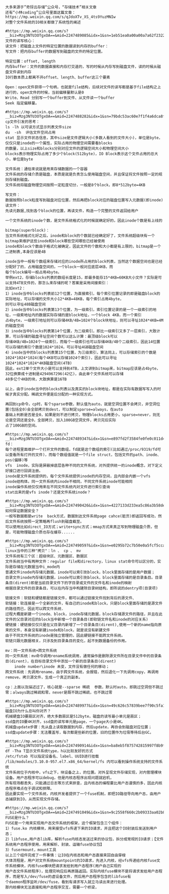     大多来源于”奇犽云存储“公众号，“存储技术”相关文章
    还有“小林coding”公众号里面这篇文章：https://mp.weixin.qq.com/s/qJdoXTv_XS_4ts9YuzMNIw
    对整个文件系统的IO相关都做了系统性的阐述
    
    #https://mp.weixin.qq.com/s?__biz=Mzg3NTU3OTgxOA==&mid=2247489085&idx=1&sn=1eb51ea0a00a00a7a62f232221bafaf8&chksm=cf3e06f8f8498fee063670f21bd0a756ef821e359709ed62720b48927ad18eeb0757399036a8&cur_album_id=1778430570125967361&scene=190#rd
    文件的读写核心：
    读文件：把磁盘上文件的特定位置的数据读到内存的buffer：
    写文件：把内存buffer的数据写到磁盘的文件的特定位置。

    特定位置：offset, length
    内存buffer：文件的数据直接和内存打交道的，写的时候从内存写到磁盘文件，读的时候从磁盘文件读到内存
    IO行数本质上都离不开offset、length、buffer这三个要素

    Open：open文件获得一个句柄，也就是file结构，后续对文件的读写都是基于file结构之上进行的，open文件的时候，当前偏移量默认是0
    Write、Read 分别写一个buffer到文件、从文件读一个buffer
    Seek 指定偏移量。

    #https://mp.weixin.qq.com/s?__biz=Mzg3NTU3OTgxOA==&mid=2247488282&idx=1&sn=79bdc53ac60e7f1f4a6dca8fbd4f92fd&chksm=cf3e03dff8498ac93a0bca919ad8e71eda99f05517fd8d0c44f6522a2e443c3133ede758c3ba&cur_album_id=1778430570125967361&scene=190#rd
    cp文件引发的思考：
    ls -lh 以可读方式显示列表文件size
    du  -sh  评估文件空间占用
    stat 显示文件状态信息，其中size是文件逻辑大小(多数人看到的文件大小)，单位是byte，仅仅只是inode的一个属性，实际占用的物理空间需要看blocks
    的数量，以上size和blocks分别对应文件的逻辑空间大小和物理空间大小
    blocks表示物理实际占用了多少个block(512byte)，IO Block表示这个文件占用的总大小，单位是byte

    文件系统：通俗来说就是用来存储数据的一个容器
    文件系统的存储介质是磁盘，本质是就是负责怎么使用磁盘空间，并且保证将文件按照一定的规则存储到磁盘。
    文件系统将磁盘物理空间按照一定粒度切分，一般是8个block，即8*512byte=4KB

    写文件：
    数据按照block粒度写到磁盘对应位置，然后再把block对应的磁盘位置写入元数据(即inode)
    读文件：
    先读元数据,找到各个block的位置，再读文件，构造一个完整的文件返回给用户

    一个文件系统的inode个数，是文件系统格式化的时候就确定好的，因此inode个数是有上线的

    bitmap(superblock)：
    当文件系统格式化好之后，inode和block的个数就已经确定好了，文件系统超级块有一个bitmap来维护这些inode和block哪些空闲哪些已经被使用
    inode和block个数由于格式化被确定，因此文件的个数和大小都是有上限的，bitmap是一个二进制表,本身应该是4B

    inode当中一般有个数组来存储对应的inode所占用的block列表，当然这个数据空间也是已经分配好了的，占用磁盘空间的，一个block一般对应底层4KB，而
    每个block编号一般占用4byte。
    举例ext2，存储blocks列表的数组长度是15，即最多能存15*4KB=60KB大小文件？实际是可以支持4TB文件的，那怎么来存储的呢？答案是采用间接索引：
    比如ext2：
    1）inode当中blocks列表前12个位置，为直接索引，每个索引位置记录的即是磁盘block的实际地址，可以存储的文件大小12*4KB=48KB，每个索引占用4byte，
    则可以寻址48B磁盘空间
    2）inode当中blocks列表第13个位置，为一级索引，索引位置记录的是一个一级索引的地址，一级索地址内的数据实际存储的是block地址，一个block 4KB，而一个索引
    占4byte，一级索引地址则可以存储4KB/4B=1024个block块地址，则可以寻址1024*4KB=4M的磁盘空间
    3）inode当中blocks列表第14个位置，为二级索引，即比一级索引又多了一层索引，大致计算，可以存储的磁盘寻址空间个数可以这么计算：最顶级block可以
    存储4KB/4B=1024个一级索引，而每个一级索引也可以存储4KB/4B个二级索引，因此14位置可以存储的索引个数是1024*1024，可以寻址4GB磁盘空间
    4）inode当中的blocks列表第15个位置，为三级索引，算法同上，可以存储索引的个数是1024*1024*1024(每个4KB可以存储1024个索引)，因此可以寻址
    1024*1024*1024*4KB磁盘空间(4TB)
    因此，ext2单个文件大小是可以支持到4TB，上文讲到bitmap来，bitmap应该是占4byte，32位换算成十进制是4294967296(42亿)，由此单个文件系统可以存储
    40多亿个4KB的块，大致换算是16TB

    以上，由于inode当中的blocks列表以及真实的block块地址，都是在实际有数据写写入的时候才真实分配。稀疏文件便是后分配的一种实现方式。

    再回到cp命令，cp时，有个sparse参数，默认值为auto，就是空洞位置不会拷贝，非空洞位置(包括全0)会全部拷贝到dest，可以制定sparse=always，在auto
    基础上判断是否是全0，如果是则不进行拷贝，物理blocks占用更小，sparse=never，则无论是空洞还是全0，全部拷贝，加入100GB空洞文件，拷贝完后实际
    占了100GB的空间。

    #https://mp.weixin.qq.com/s?__biz=Mzg3NTU3OTgxOA==&mid=2247489347&idx=1&sn=e897fd2f3584fe0fe0c011d4e6503274&chksm=cf3e0786f8498e903b463ac2ddaac2a0fb4cebac7c6cbf02ff02348fbc71dcd80d09a26c4257&cur_album_id=1778430570125967361&scene=190#rd
    fd：
    每个进程里面维护一个打开文件的数组，fd就是这个数组的索引(比如通过/proc/9319/fd可以查看所有打开的文件)，而每个数组值就是一个file struct，包括文件的path、inode、pos(偏移)等
    vfs  inode，实际是屏蔽掉底层各种不同的文件系统，对外提供统一的inode概念，对下定义好接口进行回调注册。
    inode是文件系统提供的，每个文件系统提供inode的内存空间，且内部会内嵌一个vfs inode结构体。同一文件系统内inode不相同，不同文件系统inode可能相同
    inode操作系统仅仅用来在不同文件系统内对文件进行索引查询
    stat出来的是vfs inode？还是文件系统inode？

    #https://mp.weixin.qq.com/s?__biz=Mzg3NTU3OTgxOA==&mid=2247490426&idx=1&sn=4227133d233ea5c86a3b58de64c4804f&chksm=cf3e0bbff84982a931325532b0dbde038d9404455a81bec8e8afed6b2543002e52bc22aa5bd2&cur_album_id=1778430570125967361&scene=190#rd
    如何保证数据安全？
    一般写数据都是write  back方式，数据到达文件系统page cahce(脏页)即返回写成功，然后文件系统按照一定策略再flush到磁盘截至。
    可以使用比如direct_IO方式；write+sync方式；mmap方式来真正写到物理磁盘介质，但是，可能物理磁盘介质也存在缓存......

    #https://mp.weixin.qq.com/s?__biz=Mzg3NTU3OTgxOA==&mid=2247490597&idx=1&sn=e0295b72c7b50e0a5fcf5cca5f967210&chksm=cf3e0ce0f84985f662a40625b2263c48cb419367d70c4614d5cc4dc95c9a57c06035f0e5380d&cur_album_id=1778430570125967361&scene=190#rd
    linux当中的三种"拷贝"：ln 、 cp 、 mv
    文件系统有三个区：超级块区、元数据区、数据区
    文件系统当中有两种文件：regular file和directory，linux stat命令可以区分的，实际是存储在元数据当中i_mode内
    普通文件inode内存储元数据，inode可以索引到block，block里面存储的是用户数据；
    目录文件inode内存储元数据，inode可以索引到block，block里面存储的是目录条目。目录条目(dirent)即是当前目录文件下的字目录或文件的文件名和inode的映射
    根据目录文件的目录条目，可以在内存当中构建除目录树结构，即所说的dentry项(目录项)

    链接文件：软链和硬链都是链接文件，都可以通过链接文件找到背后的源文件、
    软链接：软连接是一个全新的文件，有自己的inode和block，只是block里面存储的是源文件的路径而已，因此可以跨文件系统.
    过程大概是新建一个inode、block，inode存储元数据，block存储源文件的路径，并且在此文件的父目录对应的block当中新增一个目录条目(即软链文件名和inode的对应关系)
    硬链接：硬链接仅仅只是在父目录内新增了一个目录条目(dirent),使用一个新的name指向原来的文件，本身没有新建inode和block，就是说没有新建文件
    由于不同文件系统的inode是独立管理的，因此硬链接不能跨文件系统。
    软链只跟元数据相关，只涉及到目录条目的变化，起不到数据备份的作用。

    mv：同一文件系统+跨文件系统
    同一文件系统：mv命令调用rename系统调用，通常操作是删除源文件所在目录文件中的目录条目(dirent)，在目标目录文件中添加一个新的目录条目(dirent)
        inode number\inode 未变，文件没有做任何的移动；
    跨文件系统：先调用rename，由于跨文件系统，会报错，然后退化一下先调用copy，再调用remove，拷贝源文件，生成一个真正的副本。

    cp：上面以及描述过了，核心就是--sparse 稀疏  参数，默认时auto，即跳过空洞但不跳过零；always跳过稀疏和零，never是既不跳过稀疏，也不跳过零
    
    #https://mp.weixin.qq.com/s?__biz=Mzg3NTU3OTgxOA==&mid=2247489977&idx=1&sn=49c626c57839bee7f90c5fa1646e6ea3&chksm=cf3e097cf849806ae597a9e762a83d6b5d887a3bafae934a75df570f8fe10b886c63a0889c76&scene=178&cur_album_id=1778430570125967361#rd
    磁盘IO为什么总叫你对齐？
    机械硬盘IO要扇区对齐，绝大多数扇区是512byte，磁盘的读写最小单元是扇区；
    ssd盘的IO要4K对齐，ssd盘的读写单元是page，一个page大小是4K。
    机械盘update步骤：先从盘上读取数据到内存，然后update，再协会到磁盘对应位置；
    ssd盘update步骤：无法覆盖写，每次都是些新的位置，旧的位置作为垃圾等待后台GC。

    #https://mp.weixin.qq.com/s?__biz=Mzg3NTU3OTgxOA==&mid=2247490914&idx=1&sn=ba8eb5f875742815997f8b9f193e9120&chksm=cf3e0da7f84984b1823db102616e9bc83d06917f765f0796e98c63d732e2b2255f72f9083cfd&scene=178&cur_album_id=1778430570125967361#rd
    df -Tha T显示文件系统type，h以比较友好的方式
    /etc/fstab 可以指定设备名、label、UUID进行挂载
    /lib/modules/3.10.0-957.el7.x86_64/kernel/fs 内可以看到操作系统支持的文件系统
    文件系统位于内核中，vfs之下，块设备之上，的位置。对外呈现文件存储实现，对内管理裸块设备。用户态程序可以debug，但是内核态程序出现问题就宕机，
    所有现场都丢失，只能通过日志等方式来排查，且内核态的编程要比用户态谨慎的多，因此内核态程序难点在于调试和排障。
    因此要实现一个文件系统，内核开发者提供了一个fuse机制，即把IO路径导向用户态，由用户态捕获到IO，从而实现文件存储。

    #https://mp.weixin.qq.com/s?__biz=Mzg3NTU3OTgxOA==&mid=2247491049&idx=1&sn=9c2558f660c2b09333aa02b8e5127a75&chksm=cf3e0d2cf849843abb5b79480117a0e03e194c6e4a9a28ad6b856a51140230829415c8eab8f0&cur_album_id=1778430570125967361&scene=189#wechat_redirect    
    FUSE是什么？    
    FUSE是一个用来实现用户态文件系统的框架，这个框架包含三个组件：
    1）fuse.ko 内核模块，用来接受vfs传递下来的IO请求，并且把这个IO封装后发送到用户态；
    2）libfuse,用户态lib库，解析fuse内核态发送过来的协议包，拆分成常规的IO请求；【文件系统用户态程序使用，用来解析、封装、运输fuse协议包】
    3）fusermount，mount工具
    以上三个组件完成了一件事情：让IO在内核态和用户态直接来回自由穿梭
    大体流程是，用户对文件系统mountpoint的IO请求，先进入内核，经vfs传递给内核fuse文件系统模块，内核fuse模块把请求发给到用户态程序(用户自己实现的
    用户态文件系统程序)，处理完响应后再原路返回。实际内核fuse模块不是将请求发给用户态程序，而是写入/dev/fuse的虚设备文件，然后用户态程序包含的libfuse有
    个daemon程序监听/dev/fuse，看到有请求写入就立马读出来进行处理。
    那内核模块无法直接和用户态程序交互，需要一个桥梁，